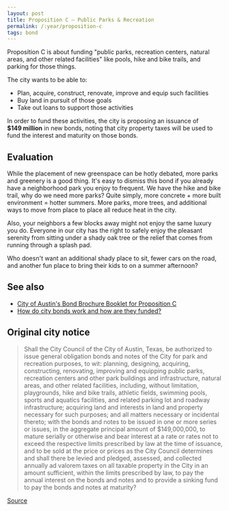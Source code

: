 ```yaml
---
layout: post
title: Proposition C – Public Parks & Recreation
permalink: /:year/proposition-c
tags: bond
---
```


Proposition C is about funding "public parks, recreation centers, natural areas,
and other related facilities" like pools, hike and bike trails, and parking for
those things.

The city wants to be able to:

* Plan, acquire, construct, renovate, improve and equip such facilities
* Buy land in pursuit of those goals
* Take out loans to support those activities

In order to fund these activities, the city is proposing an issuance
of <nobr><strong>$149 million</strong></nobr> in new bonds, noting that city
property taxes will be used to fund the interest and maturity on those bonds.

## Evaluation

While the placement of new greenspace can be hotly debated, more parks and
greenery is a good thing. It's easy to dismiss this bond if you already have a
neighborhood park you enjoy to frequent. We have the hike and bike trail, why
do we need more parks? Quite simply, more concrete + more built environment
= hotter summers. More parks, more trees, and additional ways to move from
place to place all reduce heat in the city.

Also, your neighbors a few blocks away might not enjoy the same luxury you do.
Everyone in our city has the right to safely enjoy the pleasant serenity from
sitting under a shady oak tree or the relief that comes from running through a
splash pad.

Who doesn't want an additional shady place to sit, fewer cars on the road,
and another fun place to bring their kids to on a summer afternoon?

## See also

* [City of Austin's Bond Brochure Booklet for Proposition C](http://www.austintexas.gov/sites/default/files/files/Finance/CFO/2018-Bond/Prop_C_Parks_and_Recreation.pdf)
* [How do city bonds work and how are they funded?](/learn/municipal-bonds/)

## Original city notice

> Shall the City Council of the City of Austin, Texas, be authorized to issue
> general obligation bonds and notes of the City for park and recreation
> purposes, to wit: planning, designing, acquiring, constructing, renovating,
> improving and equipping public parks, recreation centers and other park
> buildings and infrastructure, natural areas, and other related facilities,
> including, without limitation, playgrounds, hike and bike trails, athletic
> fields, swimming pools, sports and aquatics facilities, and related parking
> lot and roadway infrastructure; acquiring land and interests in land and
> property necessary for such purposes; and all matters necessary or incidental
> thereto; with the bonds and notes to be issued in one or more series or
> issues, in the aggregate principal amount of $149,000,000, to mature serially
> or otherwise and bear interest at a rate or rates not to exceed the respective
> limits prescribed by law at the time of issuance, and to be sold at the price
> or prices as the City Council determines and shall there be levied and
> pledged, assessed, and collected annually ad valorem taxes on all taxable
> property in the City in an amount sufficient, within the limits prescribed by
> law, to pay the annual interest on the bonds and notes and to provide a
> sinking fund to pay the bonds and notes at maturity?

<p class="source"><a href="https://www.austintexas.gov/edims/document.cfm?id=307013">Source</a></p>
